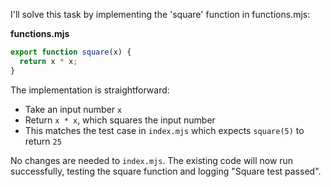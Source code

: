 I'll solve this task by implementing the 'square' function in functions.mjs:

**functions.mjs**

```js
export function square(x) {
  return x * x;
}
```

The implementation is straightforward:
- Take an input number `x`
- Return `x * x`, which squares the input number
- This matches the test case in `index.mjs` which expects `square(5)` to return `25`

No changes are needed to `index.mjs`. The existing code will now run successfully, testing the square function and logging "Square test passed".